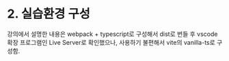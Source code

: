 # 2. 실습환경 구성

강의에서 설명한 내용은 webpack + typescript로 구성해서 dist로 번들 후 vscode 확장 프로그램인 Live Server로 확인했으나, 
사용하기 불편해서 vite의 vanilla-ts로 구성함.
